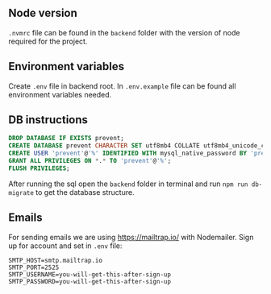 ## Node version

`.nvmrc` file can be found in the `backend` folder with the version of node required for the project.  

## Environment variables

Create `.env` file in backend root.
In `.env.example` file can be found all environment variables needed.

## DB instructions

```sql
DROP DATABASE IF EXISTS prevent;
CREATE DATABASE prevent CHARACTER SET utf8mb4 COLLATE utf8mb4_unicode_ci;
CREATE USER 'prevent'@'%' IDENTIFIED WITH mysql_native_password BY 'prevent';
GRANT ALL PRIVILEGES ON *.* TO 'prevent'@'%';
FLUSH PRIVILEGES;
```

After running the sql open the `backend` folder in terminal and run `npm run db-migrate` to get the database structure.

## Emails

For sending emails we are using https://mailtrap.io/ with Nodemailer.
Sign up for account and set in `.env` file:

```
SMTP_HOST=smtp.mailtrap.io
SMTP_PORT=2525
SMTP_USERNAME=you-will-get-this-after-sign-up
SMTP_PASSWORD=you-will-get-this-after-sign-up
```
